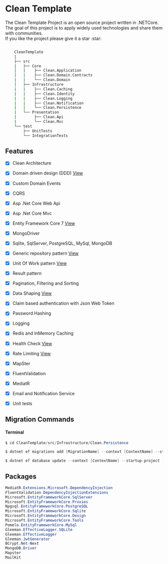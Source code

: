 # Clean Template 

<p>
    The Clean Template Project is an open source project written in .NETCore.<br>
    The goal of this project is to apply widely used technologies and share them with communities. <br>
    If you like the project please give it a star :star:
</p>

```bash

    CleanTemplate
    |
    ├── src
    |   ├── Core
    │   |    ├── Clean.Application
    │   |    ├── Clean.Domain.Contracts
    |   |    └── Clean.Domain
    │   ├── Infrastructure
    |   |    ├── Clean.Caching
    |   |    ├── Clean.Identity
    |   |    ├── Clean.Logging
    |   |    ├── Clean.Notification
    |   |    └── Clean.Persistence
    |   └── Presentation
    |        ├── Clean.Api
    |        └── Clean.Mvc
    └── test
        ├── UnitTests
        └── IntegrationTests
```

## Features

- [x] Clean Architecture
- [X] Domain driven design (DDD) <a href="https://github.com/oznakdn/CleanTemplate/blob/master/docs/DomainDrivenDesign.md">View</a>
- [X] Custom Domain Events
- [x] CQRS
- [x] Asp .Net Core Web Api
- [x] Asp .Net Core Mvc
- [x] Entity Framework Core 7 <a href="https://github.com/oznakdn/CleanTemplate/blob/master/docs/EFCore.md">View</a>
- [x] MongoDriver
- [x] Sqlite, SqlServer, PostgreSQL, MySql, MongoDB
- [x] Generic repository pattern <a href="https://github.com/oznakdn/CleanTemplate/blob/master/docs/GenericRepository.md">View</a>
- [x] Unit Of Work pattern <a href="https://github.com/oznakdn/CleanTemplate/blob/master/docs/UnitOfWork.md">View</a>
- [x] Result pattern
- [X] Pagination, Filtering and Sorting
- [X] Data Shaping <a href="https://github.com/oznakdn/CleanTemplate/blob/master/docs/DataShaping.md">View</a>
- [x] Claim based authentication with Json Web Token
- [x] Password Hashing
- [x] Logging
- [X] Redis and InMemory Caching
- [X] Health Check <a href="https://github.com/oznakdn/CleanTemplate/blob/master/docs/HealthCheck.md">View</a>
- [X] Rate Limiting <a href="https://github.com/oznakdn/CleanTemplate/blob/master/docs/RateLimiting.md">View</a>
- [x] MapSter
- [x] FluentValidation
- [x] MediatR
- [X] Email and Notification Service
- [X] Unit tests


## Migration Commands
#### Terminal
```csharp
$ cd CleanTemplate/src/Infrastructure/Clean.Persistence
```
```csharp
$ dotnet ef migrations add [MigrationName] --context [ContextName] --startup-project [ProjectDirectoryPath]
```
```csharp
$ dotnet ef database update --context [ContextName] --startup-project [ProjectDirectoryPath]
```



## Packages
```csharp
MediatR.Extensions.Microsoft.DependencyInjection
FluentValidation.DependencyInjectionExtensions
Microsoft.EntityFrameworkCore.SqlServer
Microsoft.EntityFrameworkCore.Proxies
Npgsql.EntityFrameworkCore.PostgreSQL
Microsoft.EntityFrameworkCore.Sqlite
Microsoft.EntityFrameworkCore.Design
Microsoft.EntityFrameworkCore.Tools
Pomelo.EntityFrameworkCore.MySql
Gleeman.EffectiveLogger.SQLite
Gleeman.EffectiveLogger
Gleeman.JwtGenerator
BCrypt.Net-Next
MongoDB.Driver
Mapster
MailKit
```


